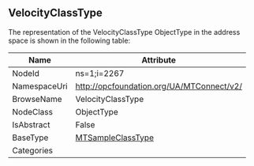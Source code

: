 <!-- objecttype -->
## VelocityClassType
  
<!-- end of text -->
The representation of the VelocityClassType ObjectType in the address space is shown in the following table:  

|Name|Attribute|
|---|---|
|NodeId|ns=1;i=2267|
|NamespaceUri|http://opcfoundation.org/UA/MTConnect/v2/|
|BrowseName|VelocityClassType|
|NodeClass|ObjectType|
|IsAbstract|False|
|BaseType|[MTSampleClassType](../../ObjectTypes/MTSampleClassType/readme.md)|
|Categories||

